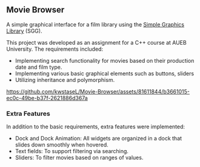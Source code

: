 
## Movie Browser

A simple graphical interface for a film library using the [Simple Graphics Library](https://github.com/cgaueb/sgg) (SGG).

This project was developed as an assignment for a C++ course at AUEB University. 
The requirements included:
- Implementing search functionality for movies based on their production date and film type.
- Implementing various basic graphical elements such as buttons, sliders
- Utilizing inheritance and polymorphism.


https://github.com/kwstaseL/Movie-Browser/assets/81611844/b3661015-ec0c-49be-b37f-2621886d367a


### Extra Features

In addition to the basic requirements, extra features were implemented:

- Dock and Dock Animation: All widgets are organized in a dock that slides down smoothly when hovered.
- Text fields: To support filtering via searching.
- Sliders: To filter movies based on ranges of values.
